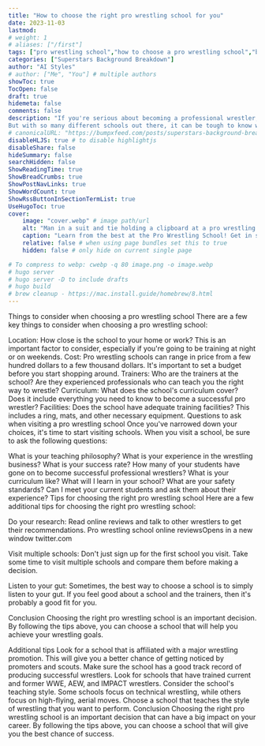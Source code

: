 ```yaml
---
title: "How to choose the right pro wrestling school for you"
date: 2023-11-03
lastmod:
# weight: 1
# aliases: ["/first"]
tags: ["pro wrestling school","how to choose a pro wrestling school","best pro wrestling schools", "pro wrestling training", "professional wrestling"]
categories: ["Superstars Background Breakdown"]
author: "AI Styles"
# author: ["Me", "You"] # multiple authors
showToc: true
TocOpen: false
draft: true
hidemeta: false
comments: false
description: "If you're serious about becoming a professional wrestler, then choosing the right school is essential. A good school will teach you the fundamentals of the sport, help you develop your skills, and prepare you for the rigors of the wrestling business.
But with so many different schools out there, it can be tough to know where to start. That's why we've put together this guide to help you choose the right pro wrestling school for you."
# canonicalURL: "https://bumpxfeed.com/posts/superstars-background-breakdown-wwe-superstars-who-competed-at-backlash-2023-part-1/"
disableHLJS: true # to disable highlightjs
disableShare: false
hideSummary: false
searchHidden: false
ShowReadingTime: true
ShowBreadCrumbs: true
ShowPostNavLinks: true
ShowWordCount: true
ShowRssButtonInSectionTermList: true
UseHugoToc: true
cover:
    image: "cover.webp" # image path/url
    alt: "Man in a suit and tie holding a clipboard at a pro wrestling school." # alt text
    caption: "Learn from the best at the Pro Wrestling School! Get in shape and learn the moves from the pros." # display caption under cover
    relative: false # when using page bundles set this to true
    hidden: false # only hide on current single page

# To compress to webp: cwebp -q 80 image.png -o image.webp
# hugo server
# hugo server -D to include drafts
# hugo build
# brew cleanup - https://mac.install.guide/homebrew/8.html
---
```


Things to consider when choosing a pro wrestling school
There are a few key things to consider when choosing a pro wrestling school:

Location: How close is the school to your home or work? This is an important factor to consider, especially if you're going to be training at night or on weekends.
Cost: Pro wrestling schools can range in price from a few hundred dollars to a few thousand dollars. It's important to set a budget before you start shopping around.
Trainers: Who are the trainers at the school? Are they experienced professionals who can teach you the right way to wrestle?
Curriculum: What does the school's curriculum cover? Does it include everything you need to know to become a successful pro wrestler?
Facilities: Does the school have adequate training facilities? This includes a ring, mats, and other necessary equipment.
Questions to ask when visiting a pro wrestling school
Once you've narrowed down your choices, it's time to start visiting schools. When you visit a school, be sure to ask the following questions:

What is your teaching philosophy?
What is your experience in the wrestling business?
What is your success rate? How many of your students have gone on to become successful professional wrestlers?
What is your curriculum like? What will I learn in your school?
What are your safety standards?
Can I meet your current students and ask them about their experience?
Tips for choosing the right pro wrestling school
Here are a few additional tips for choosing the right pro wrestling school:

Do your research: Read online reviews and talk to other wrestlers to get their recommendations. 
Pro wrestling school online reviewsOpens in a new window
twitter.com

Visit multiple schools: Don't just sign up for the first school you visit. Take some time to visit multiple schools and compare them before making a decision.

Listen to your gut: Sometimes, the best way to choose a school is to simply listen to your gut. If you feel good about a school and the trainers, then it's probably a good fit for you.

Conclusion
Choosing the right pro wrestling school is an important decision. By following the tips above, you can choose a school that will help you achieve your wrestling goals.

Additional tips
Look for a school that is affiliated with a major wrestling promotion. This will give you a better chance of getting noticed by promoters and scouts.
Make sure the school has a good track record of producing successful wrestlers. Look for schools that have trained current and former WWE, AEW, and IMPACT wrestlers.
Consider the school's teaching style. Some schools focus on technical wrestling, while others focus on high-flying, aerial moves. Choose a school that teaches the style of wrestling that you want to perform.
Conclusion
Choosing the right pro wrestling school is an important decision that can have a big impact on your career. By following the tips above, you can choose a school that will give you the best chance of success.
